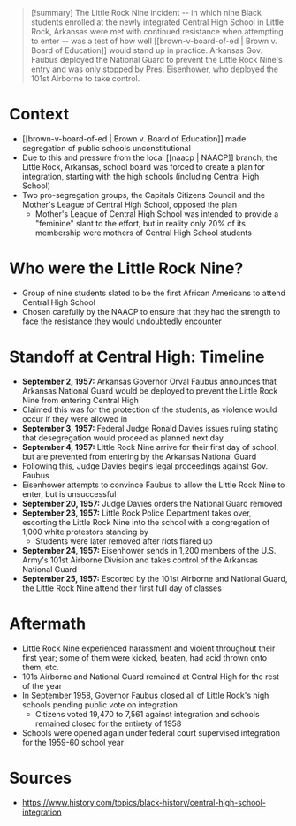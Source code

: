 > [!summary]
> The Little Rock Nine incident -- in which nine Black students enrolled at the newly integrated Central High School in Little Rock, Arkansas were met with continued resistance when attempting to enter --  was a test of how well [[brown-v-board-of-ed | Brown v. Board of Education]] would stand up in practice. Arkansas Gov. Faubus deployed the National Guard to prevent the Little Rock Nine's entry and was only stopped by Pres. Eisenhower, who deployed the 101st Airborne to take control. 

# Context

- [[brown-v-board-of-ed | Brown v. Board of Education]] made segregation of public schools unconstitutional
- Due to this and pressure from the local [[naacp | NAACP]] branch, the Little Rock, Arkansas, school board was forced to create a plan for integration, starting with the high schools (including Central High School)
- Two pro-segregation groups, the Capitals Citizens Council and the Mother's League of Central High School, opposed the plan
	- Mother's League of Central High School was intended to provide a "feminine" slant to the effort, but in reality only 20% of its membership were mothers of Central High School students

# Who were the Little Rock Nine?

- Group of nine students slated to be the first African Americans to attend Central High School
- Chosen carefully by the NAACP to ensure that they had the strength to face the resistance they would undoubtedly encounter

# Standoff at Central High: Timeline

- **September 2, 1957:** Arkansas Governor Orval Faubus announces that Arkansas National Guard would be deployed to prevent the Little Rock Nine from entering Central High
- Claimed this was for the protection of the students, as violence would occur if they were allowed in
- **September 3, 1957:** Federal Judge Ronald Davies issues ruling stating that desegregation would proceed as planned next day
- **September 4, 1957:** Little Rock Nine arrive for their first day of school, but are prevented from entering by the Arkansas National Guard
- Following this, Judge Davies begins legal proceedings against Gov. Faubus
- Eisenhower attempts to convince Faubus to allow the Little Rock Nine to enter, but is unsuccessful
- **September 20, 1957:** Judge Davies orders the National Guard removed
- **September 23, 1957:** Little Rock Police Department takes over, escorting the Little Rock Nine into the school with a congregation of 1,000 white protestors standing by
	- Students were later removed after riots flared up
- **September 24, 1957:** Eisenhower sends in 1,200 members of the U.S. Army's 101st Airborne Division and takes control of the Arkansas National Guard
- **September 25, 1957:** Escorted by the 101st Airborne and National Guard, the Little Rock Nine attend their first full day of classes

# Aftermath

- Little Rock Nine experienced harassment and violent throughout their first year; some of them were kicked, beaten, had acid thrown onto them, etc.
- 101s Airborne and National Guard remained at Central High for the rest of the year
- In September 1958, Governor Faubus closed all of Little Rock's high schools pending public vote on integration
	- Citizens voted 19,470 to 7,561 against integration and schools remained closed for the entirety of 1958
- Schools were opened again under federal court supervised integration for the 1959-60 school year

# Sources

- https://www.history.com/topics/black-history/central-high-school-integration
